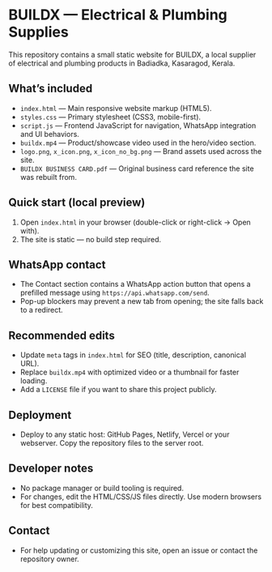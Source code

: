 # BUILDX — Electrical & Plumbing Supplies

This repository contains a small static website for BUILDX, a local supplier of electrical and plumbing products in Badiadka, Kasaragod, Kerala.

## What’s included
- `index.html` — Main responsive website markup (HTML5).
- `styles.css` — Primary stylesheet (CSS3, mobile-first).
- `script.js` — Frontend JavaScript for navigation, WhatsApp integration and UI behaviors.
- `buildx.mp4` — Product/showcase video used in the hero/video section.
- `logo.png`, `x_icon.png`, `x_icon_no_bg.png` — Brand assets used across the site.
- `BUILDX BUSINESS CARD.pdf` — Original business card reference the site was rebuilt from.

## Quick start (local preview)
1. Open `index.html` in your browser (double-click or right-click → Open with).
2. The site is static — no build step required.

## WhatsApp contact
- The Contact section contains a WhatsApp action button that opens a prefilled message using `https://api.whatsapp.com/send`.
- Pop-up blockers may prevent a new tab from opening; the site falls back to a redirect.

## Recommended edits
- Update `meta` tags in `index.html` for SEO (title, description, canonical URL).
- Replace `buildx.mp4` with optimized video or a thumbnail for faster loading.
- Add a `LICENSE` file if you want to share this project publicly.

## Deployment
- Deploy to any static host: GitHub Pages, Netlify, Vercel or your webserver. Copy the repository files to the server root.

## Developer notes
- No package manager or build tooling is required.
- For changes, edit the HTML/CSS/JS files directly. Use modern browsers for best compatibility.

## Contact
- For help updating or customizing this site, open an issue or contact the repository owner.
